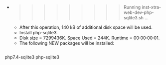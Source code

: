 * >>>>>>>>> Running inst-xtra-web-dev-php-sqlite3.sh ...
  * After this operation, 140 kB of additional disk space will be used.
  * Install php-sqlite3.
  * Disk size = 7299436K. Space Used = 244K. Runtime = 00:00:00:01.
  * The following NEW packages will be installed:
  ```bash
php7.4-sqlite3 php-sqlite3
  ```
